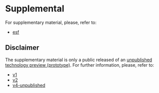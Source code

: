 # Supplemental
For supplementary material, please, refer to:
* [esf](https://github.com/nbrito/research/tree/master/esf)

## Disclaimer
The supplementary material is only a public released of an [unpublished technology preview (prototype)](https://github.com/nbrito/research/tree/master/esf/4.48-171124). For further information, please, refer to:
* [v1](https://github.com/nbrito/research/tree/master/esf/screenshots/v1)
* [v2](https://github.com/nbrito/research/tree/master/esf/screenshots/v2)
* [v4-unpublished](https://github.com/nbrito/research/tree/master/esf/screenshots/v4-unpublished)
